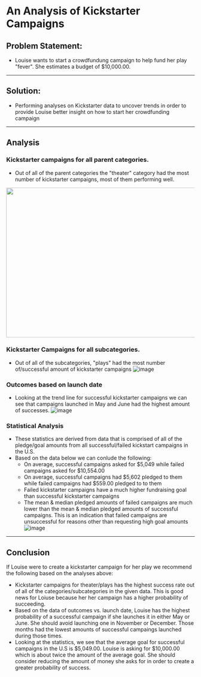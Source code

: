 # An Analysis of Kickstarter Campaigns
## Problem Statement: 
 - Louise wants to start a crowdfundung campaign to help fund her play "fever". She estimates a budget of $10,000.00.
---
## Solution: 
 - Performing analyses on Kickstarter data to uncover trends in order to provide Louise better insight on how to start her crowdfunding campaign
---
## Analysis
### Kickstarter campaigns for all parent categories. 
* Out of all of the parent categories the "theater" category had the most number of kickstarter campaigns, most of them performing well.
<img src="https://user-images.githubusercontent.com/67936161/87256785-79e69500-c44a-11ea-98f8-0ead0b4f0b32.png" width="800" height="400" />

### Kickstarter Campaigns for all subcategories.
* Out of all of the subcategories, "plays" had the most number of/successful amount of kickstarter campaigns
![image](https://user-images.githubusercontent.com/67936161/87257180-8ddfc600-c44d-11ea-915a-8d1ed69f2c2b.png)

### Outcomes based on launch date
* Looking at the trend line for successful kickstarter campaigns we can see that campaigns launched in May and June had the highest amount of successes.
![image](https://user-images.githubusercontent.com/67936161/87257283-aac8c900-c44e-11ea-886b-9d6e75f4dd7f.png)

### Statistical Analysis
* These statistics are derived from data that is comprised of all of the pledge/goal amounts from all successful/failed kickstart campaigns in the U.S.
* Based on the data below we can conlude the following:
  - On average, successful campaigns asked for $5,049 while failed campaigns asked for $10,554.00
  - On average, successful campaigns had $5,602 pledged to them while failed campaigns had $559.00 pledged to to them 
  - Failed kickstarter campaigns have a much higher fundraising goal than successful kickstarter campaigns
  - The mean & median pledged amounts of failed campaigns are much lower than the mean & median pledged amounts of successful campaigns. This is an indication that failed campaigns are unsuccessful for reasons other than requesting high goal amounts
  ![image](https://user-images.githubusercontent.com/67936161/87257872-a0f59480-c453-11ea-8309-8eca2e3cf26a.png)
 ---
 ## Conclusion
 If Louise were to create a kickstarter campaign for her play we recommend the following based on the analyses above:
 * Kickstarter campaigns for theater/plays has the highest success rate out of all of the categories/subcategories in the given data. This is good news for Loiuse because her her campaign has a higher probability of succeeding. 
 * Based on the data of outcomes vs. launch date, Louise has the highest probability of a successful campaign if she launches it in either May or June. She should avoid launching one in November or December. Those months had the lowest amounts of successful campaings launched during those times. 
 * Looking at the statistics, we see that the average goal for successful campaigns in the U.S is $5,049.00. Louise is asking for $10,000.00 which is about twice the amount of the average goal. She should consider reducing the amount of money she asks for in order to create a greater probability of success. 

